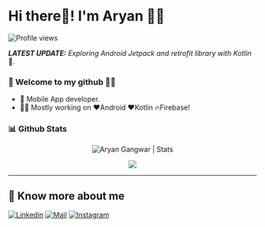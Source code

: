 
# Hi there👋! I'm Aryan 🙋‍♂️

![Profile views](https://gpvc.arturio.dev/aryangangwar)


_**LATEST UPDATE:**_ _Exploring Android Jetpack and retrofit library with Kotlin_ 🥽.

### 🎍 Welcome to my github 👨‍💻

- 📱 Mobile App developer.
- 👨‍💻 Mostly working on ❤Android ❤Kotlin 🔥Firebase!



### 📊 Github Stats
  <p align="center"> <img src="https://github-readme-stats.vercel.app/api?username=aryangangwar&count_private=true&show_icons=true&include_all_commits=true" alt="Aryan Gangwar | Stats" />
  
  <p align="center"><img src="https://github-readme-streak-stats.herokuapp.com/?user=aryangangwar&theme=dark&hide_border=true" />
</p>


---

## 🔗 Know more about me 

[![Linkedin](https://img.shields.io/badge/-LinkedIn-black?style=for-the-badge&logo=Linkedin)](https://www.linkedin.com/in/aryan-gangwar-795b711a2/)
[![Mail](https://img.shields.io/badge/-Say%20Hi!-black?style=for-the-badge&logo=gmail)](mailto:aryangangwar000@gmail.com)
[![Instagram](https://img.shields.io/badge/-Instagram-black?style=for-the-badge&logo=instagram)](https://instagram.com/aryan_gangwar/)
  
